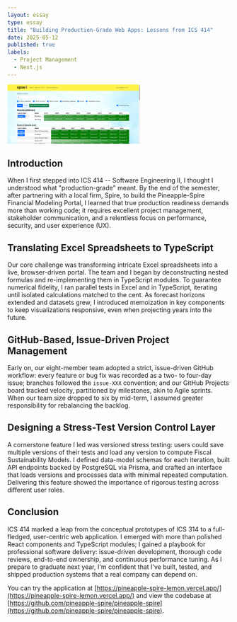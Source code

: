 ```yaml
---
layout: essay
type: essay
title: "Building Production-Grade Web Apps: Lessons from ICS 414"
date: 2025-05-12
published: true
labels:
  - Project Management
  - Next.js
---
```


<img alt="Image" src="../img/fc-page.png" width=300px>

## Introduction

When I first stepped into ICS 414 -- Software Engineering II, I thought I understood what "production-grade" meant. By the end of the semester, after partnering with a local firm, Spire, to build the Pineapple-Spire Financial Modeling Portal, I learned that true production readiness demands more than working code; it requires excellent project management, stakeholder communication, and a relentless focus on performance, security, and user experience (UX).

## Translating Excel Spreadsheets to TypeScript

Our core challenge was transforming intricate Excel spreadsheets into a live, browser-driven portal. The team and I began by deconstructing nested formulas and re-implementing them in TypeScript modules. To guarantee numerical fidelity, I ran parallel tests in Excel and in TypeScript, iterating until isolated calculations matched to the cent. As forecast horizons extended and datasets grew, I introduced memoization in key components to keep visualizations responsive, even when projecting years into the future.

## GitHub-Based, Issue-Driven Project Management

Early on, our eight-member team adopted a strict, issue-driven GitHub workflow: every feature or bug fix was recorded as a two- to four-day issue; branches followed the `issue-XXX` convention; and our GitHub Projects board tracked velocity, partitioned by milestones, akin to Agile sprints. When our team size dropped to six by mid-term, I assumed greater responsibility for rebalancing the backlog.

## Designing a Stress-Test Version Control Layer

A cornerstone feature I led was versioned stress testing: users could save multiple versions of their tests and load any version to compute Fiscal Sustainability Models. I defined data-model schemas for each iteration, built API endpoints backed by PostgreSQL via Prisma, and crafted an interface that loads versions and processes data with minimal repeated computation. Delivering this feature showed the importance of rigorous testing across different user roles.

## Conclusion

ICS 414 marked a leap from the conceptual prototypes of ICS 314 to a full-fledged, user-centric web application. I emerged with more than polished React components and TypeScript modules; I gained a playbook for professional software delivery: issue-driven development, thorough code reviews, end-to-end ownership, and continuous performance tuning. As I prepare to graduate next year, I'm confident that I've built, tested, and shipped production systems that a real company can depend on.

You can try the application at [https://pineapple-spire-lemon.vercel.app/](https://pineapple-spire-lemon.vercel.app/) and view the codebase at [https://github.com/pineapple-spire/pineapple-spire](https://github.com/pineapple-spire/pineapple-spire).
